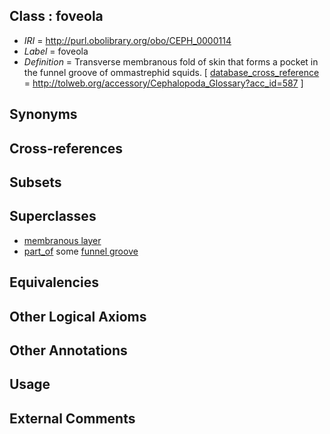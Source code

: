 
## Class : foveola

 * *IRI* = http://purl.obolibrary.org/obo/CEPH_0000114
 * *Label* = foveola
 * *Definition* = Transverse membranous fold of skin that forms a pocket in the funnel groove of ommastrephid squids. [ [database_cross_reference](../../ef/oboInOwl#hasDbXref.md) = http://tolweb.org/accessory/Cephalopoda_Glossary?acc_id=587 ]

## Synonyms


## Cross-references


## Subsets


## Superclasses

 * [membranous layer](../../UBERON/58/UBERON_0000158.md)
 * [part_of](../../BFO/50/BFO_0000050.md) some [funnel groove](../../CEPH/17/CEPH_0000117.md)

## Equivalencies


## Other Logical Axioms


## Other Annotations


## Usage


## External Comments

